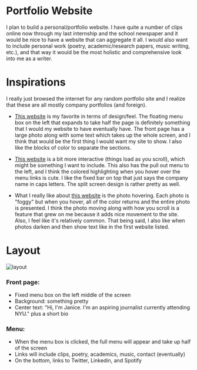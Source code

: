 # Portfolio Website

I plan to build a personal/portfolio website. I have quite a number of clips online now through my last internship and the school newspaper and it would be nice to have a website that can aggregate it all. I would also want to include personal work (poetry, academic/research papers, music writing, etc.), and that way it would be the most holistic and comprehensive look into me as a writer.

# Inspirations

I really just browsed the internet for any random portfolio site and I realize that these are all mostly company portfolios (and foreign).

* [This website](https://www.rezo-zero.com/en) is my favorite in terms of design/feel. The floating menu box on the left that expands to take half the page is definitely something that I would my website to have eventually have. The front page has a large photo along with some text which takes up the whole screen, and I think that would be the first thing I would want my site to show. I also like the blocks of color to separate the sections.

* [This website](https://www.wokine.com/) is a bit more interactive (things load as you scroll), which might be something I want to include. This also has the pull out menu to the left, and I think the colored highlighting when you hover over the menu links is cute. I like the fixed bar on top that just says the company name in caps letters. The split screen design is rather pretty as well.

* What I really like about [this website](https://www.werkstatt.fr/en/) is the photo hovering. Each photo is "foggy" but when you hover, all of the color returns and the entire photo is presented. I think the photo moving along with how you scroll is a feature that grew on me because it adds nice movement to the site. Also, I feel like it's relatively common. That being said, I also like when photos darken and then show text like in the first website listed.

# Layout

![layout](website-layout.jpg "Layout")

### Front page:
* Fixed menu box on the left middle of the screen
* Background: something pretty
* Center text: "Hi, I'm Janice. I'm an aspiring journalist currently attending NYU." plus a short bio

### Menu:
* When the menu box is clicked, the full menu will appear and take up half of the screen
* Links will include clips, poetry, academics, music, contact (eventually)
* On the bottom, links to Twitter, Linkedin, and Spotify
